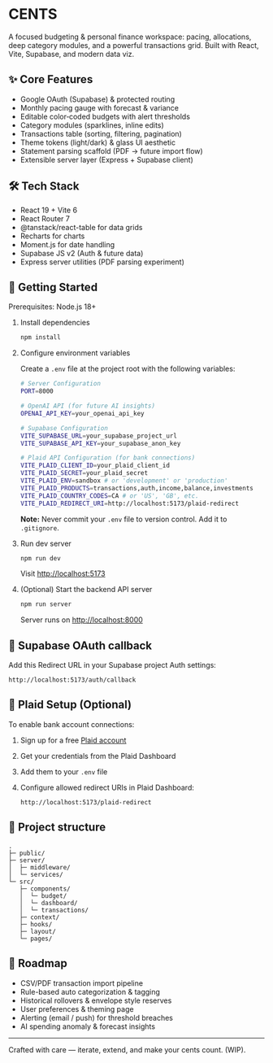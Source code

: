 # CENTS

A focused budgeting & personal finance workspace: pacing, allocations, deep category modules, and a powerful transactions grid. Built with React, Vite, Supabase, and modern data viz.

## ✨ Core Features

- Google OAuth (Supabase) & protected routing
- Monthly pacing gauge with forecast & variance
- Editable color‑coded budgets with alert thresholds
- Category modules (sparklines, inline edits)
- Transactions table (sorting, filtering, pagination)
- Theme tokens (light/dark) & glass UI aesthetic
- Statement parsing scaffold (PDF -> future import flow)
- Extensible server layer (Express + Supabase client)

## 🛠 Tech Stack

- React 19 + Vite 6
- React Router 7
- @tanstack/react-table for data grids
- Recharts for charts
- Moment.js for date handling
- Supabase JS v2 (Auth & future data)
- Express server utilities (PDF parsing experiment)

## 🚀 Getting Started

Prerequisites: Node.js 18+

1. Install dependencies

   ```bash
   npm install
   ```

2. Configure environment variables

   Create a `.env` file at the project root with the following variables:

   ```bash
   # Server Configuration
   PORT=8000

   # OpenAI API (for future AI insights)
   OPENAI_API_KEY=your_openai_api_key

   # Supabase Configuration
   VITE_SUPABASE_URL=your_supabase_project_url
   VITE_SUPABASE_API_KEY=your_supabase_anon_key

   # Plaid API Configuration (for bank connections)
   VITE_PLAID_CLIENT_ID=your_plaid_client_id
   VITE_PLAID_SECRET=your_plaid_secret
   VITE_PLAID_ENV=sandbox # or 'development' or 'production'
   VITE_PLAID_PRODUCTS=transactions,auth,income,balance,investments
   VITE_PLAID_COUNTRY_CODES=CA # or 'US', 'GB', etc.
   VITE_PLAID_REDIRECT_URI=http://localhost:5173/plaid-redirect
   ```

   **Note:** Never commit your `.env` file to version control. Add it to `.gitignore`.

3. Run dev server

   ```bash
   npm run dev
   ```

   Visit <http://localhost:5173>

4. (Optional) Start the backend API server

   ```bash
   npm run server
   ```

   Server runs on <http://localhost:8000>

## 🔐 Supabase OAuth callback

Add this Redirect URL in your Supabase project Auth settings:

```text
http://localhost:5173/auth/callback
```

## 🏦 Plaid Setup (Optional)

To enable bank account connections:

1. Sign up for a free [Plaid account](https://plaid.com/)
2. Get your credentials from the Plaid Dashboard
3. Add them to your `.env` file
4. Configure allowed redirect URIs in Plaid Dashboard:

   ```text
   http://localhost:5173/plaid-redirect
   ```

## 📁 Project structure

```text
.
├─ public/
├─ server/
│  ├─ middleware/
│  └─ services/
└─ src/
   ├─ components/
   │  └─ budget/
   │  └─ dashboard/
   │  └─ transactions/
   ├─ context/
   ├─ hooks/
   ├─ layout/
   └─ pages/
```

## 🧭 Roadmap

- CSV/PDF transaction import pipeline
- Rule-based auto categorization & tagging
- Historical rollovers & envelope style reserves
- User preferences & theming page
- Alerting (email / push) for threshold breaches
- AI spending anomaly & forecast insights

---
Crafted with care — iterate, extend, and make your cents count.
(WIP).

